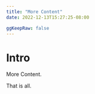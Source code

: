 ```yaml
---
title: "More Content"
date: 2022-12-13T15:27:25-08:00

ggKeepRaw: false
---
```


# Intro

More Content.

That is all.

